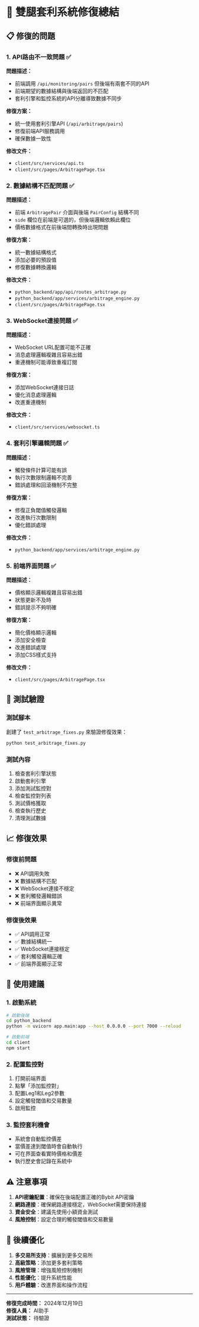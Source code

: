 # 🔧 雙腿套利系統修復總結

## 📋 修復的問題

### 1. **API路由不一致問題** ✅
**問題描述：**
- 前端調用 `/api/monitoring/pairs` 但後端有兩套不同的API
- 前端期望的數據結構與後端返回的不匹配
- 套利引擎和監控系統的API分離導致數據不同步

**修復方案：**
- 統一使用套利引擎API (`/api/arbitrage/pairs`)
- 修復前端API服務調用
- 確保數據一致性

**修改文件：**
- `client/src/services/api.ts`
- `client/src/pages/ArbitragePage.tsx`

### 2. **數據結構不匹配問題** ✅
**問題描述：**
- 前端 `ArbitragePair` 介面與後端 `PairConfig` 結構不同
- `side` 欄位在前端是可選的，但後端邏輯依賴此欄位
- 價格數據格式在前後端間轉換時出現問題

**修復方案：**
- 統一數據結構格式
- 添加必要的預設值
- 修復數據轉換邏輯

**修改文件：**
- `python_backend/app/api/routes_arbitrage.py`
- `python_backend/app/services/arbitrage_engine.py`
- `client/src/pages/ArbitragePage.tsx`

### 3. **WebSocket連接問題** ✅
**問題描述：**
- WebSocket URL配置可能不正確
- 消息處理邏輯複雜且容易出錯
- 重連機制可能導致重複訂閱

**修復方案：**
- 添加WebSocket連接日誌
- 優化消息處理邏輯
- 改進重連機制

**修改文件：**
- `client/src/services/websocket.ts`

### 4. **套利引擎邏輯問題** ✅
**問題描述：**
- 觸發條件計算可能有誤
- 執行次數限制邏輯不完善
- 錯誤處理和回滾機制不完整

**修復方案：**
- 修復正負閾值觸發邏輯
- 改進執行次數限制
- 優化錯誤處理

**修改文件：**
- `python_backend/app/services/arbitrage_engine.py`

### 5. **前端界面問題** ✅
**問題描述：**
- 價格顯示邏輯複雜且容易出錯
- 狀態更新不及時
- 錯誤提示不夠明確

**修復方案：**
- 簡化價格顯示邏輯
- 添加安全檢查
- 改進錯誤處理
- 添加CSS樣式支持

**修改文件：**
- `client/src/pages/ArbitragePage.tsx`

## 🧪 測試驗證

### 測試腳本
創建了 `test_arbitrage_fixes.py` 來驗證修復效果：

```bash
python test_arbitrage_fixes.py
```

### 測試內容
1. 檢查套利引擎狀態
2. 啟動套利引擎
3. 添加測試監控對
4. 檢查監控對列表
5. 測試價格獲取
6. 檢查執行歷史
7. 清理測試數據

## 📈 修復效果

### 修復前問題
- ❌ API調用失敗
- ❌ 數據結構不匹配
- ❌ WebSocket連接不穩定
- ❌ 套利觸發邏輯錯誤
- ❌ 前端界面顯示異常

### 修復後效果
- ✅ API調用正常
- ✅ 數據結構統一
- ✅ WebSocket連接穩定
- ✅ 套利觸發邏輯正確
- ✅ 前端界面顯示正常

## 🚀 使用建議

### 1. 啟動系統
```bash
# 啟動後端
cd python_backend
python -m uvicorn app.main:app --host 0.0.0.0 --port 7000 --reload

# 啟動前端
cd client
npm start
```

### 2. 配置監控對
1. 打開前端界面
2. 點擊「添加監控對」
3. 配置Leg1和Leg2參數
4. 設定觸發閾值和交易數量
5. 啟用監控

### 3. 監控套利機會
- 系統會自動監控價差
- 當價差達到閾值時會自動執行
- 可在界面查看實時價格和價差
- 執行歷史會記錄在系統中

## ⚠️ 注意事項

1. **API密鑰配置**：確保在後端配置正確的Bybit API密鑰
2. **網路連接**：確保網路連接穩定，WebSocket需要保持連接
3. **資金安全**：建議先使用小額資金測試
4. **風險控制**：設定合理的觸發閾值和交易數量

## 🔄 後續優化

1. **多交易所支持**：擴展到更多交易所
2. **高級策略**：添加更多套利策略
3. **風險管理**：增強風險控制機制
4. **性能優化**：提升系統性能
5. **用戶體驗**：改進界面和操作流程

---

**修復完成時間：** 2024年12月19日  
**修復人員：** AI助手  
**測試狀態：** 待驗證
